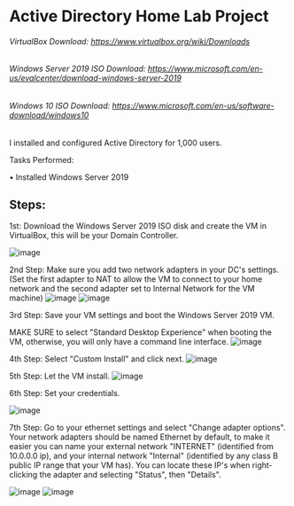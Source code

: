 # Active Directory Home Lab Project
###### VirtualBox Download: https://www.virtualbox.org/wiki/Downloads
###### Windows Server 2019 ISO Download: https://www.microsoft.com/en-us/evalcenter/download-windows-server-2019
###### Windows 10 ISO Download: https://www.microsoft.com/en-us/software-download/windows10

I installed and configured Active Directory for 1,000 users.

Tasks Performed:

• Installed Windows Server 2019 

## Steps:

1st: Download the Windows Server 2019 ISO disk and create the VM in VirtualBox, this will be your Domain Controller.

![image](https://github.com/andrewsingleton2/Active-Directory/assets/150304510/3c117755-b5f5-4965-b6f8-4b1f376a8e1b)

2nd Step: Make sure you add two network adapters in your DC's settings. (Set the first adapter to NAT to allow the VM to connect to your home network and the second adapter set to Internal Network for the VM machine)
![image](https://github.com/andrewsingleton2/Active-Directory/assets/150304510/b2b6ffa6-3192-4cdd-b8fb-86e7dd944f8b)
![image](https://github.com/andrewsingleton2/Active-Directory/assets/150304510/c5e1087b-6ba6-4b1d-bae7-c6ece018e97b)

3rd Step: Save your VM settings and boot the Windows Server 2019 VM. 

MAKE SURE to select "Standard Desktop Experience" when booting the VM, otherwise, you will only have a command line interface.
![image](https://github.com/andrewsingleton2/Active-Directory/assets/150304510/4c5a4f7a-d4c9-4191-88c3-0e576f6573f2)

4th Step: Select "Custom Install" and click next.
![image](https://github.com/andrewsingleton2/Active-Directory/assets/150304510/b859f2aa-dec5-4cfa-8857-4c2f52361a59)

5th Step: Let the VM install.
![image](https://github.com/andrewsingleton2/Active-Directory/assets/150304510/2ae8840b-3b19-4b19-b78c-5ba78530cd6c)

6th Step: Set your credentials.

![image](https://github.com/andrewsingleton2/Active-Directory/assets/150304510/9db1e6ed-caa7-413f-bb00-46dbf219c50d)

7th Step: Go to your ethernet settings and select "Change adapter options". Your network adapters should be named Ethernet by default, to make it easier you can name your external network "INTERNET" (identified from 10.0.0.0 ip), and your internal network "Internal" (identified by any class B public IP range that your VM has). You can locate these IP's when right-clicking the adapter and selecting "Status", then "Details".

![image](https://github.com/andrewsingleton2/Building-An-Active-Directory/assets/150304510/bff961b6-7e6a-4b26-b0c5-d99711163f93)
![image](https://github.com/andrewsingleton2/Building-An-Active-Directory/assets/150304510/0e0d8d1e-3829-42fc-9a1b-2bb42838b376)

